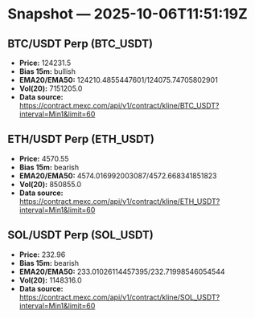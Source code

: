 # Snapshot — 2025-10-06T11:51:19Z

## BTC/USDT Perp (BTC_USDT)
- **Price:** 124231.5
- **Bias 15m:** bullish
- **EMA20/EMA50:** 124210.4855447601/124075.74705802901
- **Vol(20):** 7151205.0
- **Data source:** https://contract.mexc.com/api/v1/contract/kline/BTC_USDT?interval=Min1&limit=60

## ETH/USDT Perp (ETH_USDT)
- **Price:** 4570.55
- **Bias 15m:** bearish
- **EMA20/EMA50:** 4574.016992003087/4572.668341851823
- **Vol(20):** 850855.0
- **Data source:** https://contract.mexc.com/api/v1/contract/kline/ETH_USDT?interval=Min1&limit=60

## SOL/USDT Perp (SOL_USDT)
- **Price:** 232.96
- **Bias 15m:** bearish
- **EMA20/EMA50:** 233.01026114457395/232.71998546054544
- **Vol(20):** 1148316.0
- **Data source:** https://contract.mexc.com/api/v1/contract/kline/SOL_USDT?interval=Min1&limit=60

